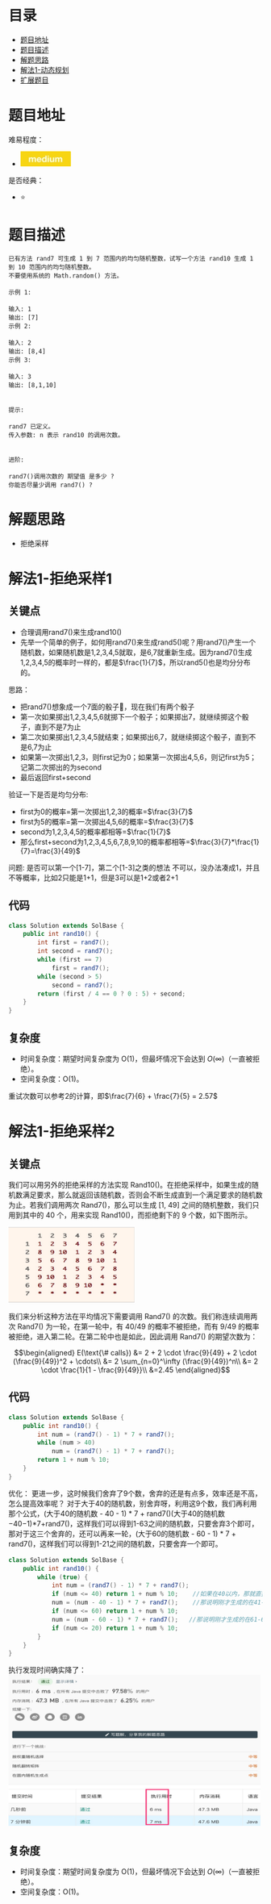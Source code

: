# 目录
* [题目地址](#题目地址)
* [题目描述](#题目描述)
* [解题思路](#解题思路)
* [解法1-动态规划](#解法1-动态规划)
* [扩展题目](#扩展题目)



# 题目地址
难易程度：
- ![medium.jpg](../../.images/medium.jpg)

是否经典：
- ⭐️



# 题目描述
```
已有方法 rand7 可生成 1 到 7 范围内的均匀随机整数，试写一个方法 rand10 生成 1 到 10 范围内的均匀随机整数。
不要使用系统的 Math.random() 方法。

示例 1:

输入: 1
输出: [7]
示例 2:

输入: 2
输出: [8,4]
示例 3:

输入: 3
输出: [8,1,10]
 

提示:

rand7 已定义。
传入参数: n 表示 rand10 的调用次数。
 

进阶:

rand7()调用次数的 期望值 是多少 ?
你能否尽量少调用 rand7() ?
```


# 解题思路
- 拒绝采样




# 解法1-拒绝采样1
## 关键点
- 合理调用rand7()来生成rand10()
- 先举一个简单的例子，如何用rand7()来生成rand5()呢？用rand7()产生一个随机数，如果随机数是1,2,3,4,5就取，是6,7就重新生成。因为rand7()生成1,2,3,4,5的概率时一样的，都是$\frac{1}{7}$，所以rand5()也是均分分布的。

思路：
- 把rand7()想象成一个7面的骰子🎲，现在我们有两个骰子
- 第一次如果掷出1,2,3,4,5,6就掷下一个骰子；如果掷出7，就继续掷这个骰子，直到不是7为止
- 第二次如果掷出1,2,3,4,5就结束；如果掷出6,7，就继续掷这个骰子，直到不是6,7为止
- 如果第一次掷出1,2,3，则first记为0；如果第一次掷出4,5,6，则记first为5；记第二次掷出的为second
- 最后返回first+second
  
  
验证一下是否是均匀分布:
- first为0的概率=第一次掷出1,2,3的概率=$\frac{3}{7}$
- first为5的概率=第一次掷出4,5,6的概率=$\frac{3}{7}$
- second为1,2,3,4,5的概率都相等=$\frac{1}{7}$
- 那么first+second为1,2,3,4,5,6,7,8,9,10的概率都相等=$\frac{3}{7}*\frac{1}{7}=\frac{3}{49}$

问题:
是否可以第一个[1-7]，第二个[1-3]之类的想法
不可以，没办法凑成1，并且不等概率，比如2只能是1+1，但是3可以是1+2或者2+1

## 代码
```Java
class Solution extends SolBase {
    public int rand10() {
        int first = rand7();
        int second = rand7();
        while (first == 7)
            first = rand7();
        while (second > 5)
            second = rand7();
        return (first / 4 == 0 ? 0 : 5) + second;
    }
}
```


## 复杂度
- 时间复杂度：期望时间复杂度为 O(1)，但最坏情况下会达到 $O(\infty)$（一直被拒绝）。
- 空间复杂度：O(1)。

重试次数可以参考2的计算，即$\frac{7}{6} + \frac{7}{5} = 2.57$


# 解法1-拒绝采样2
## 关键点
我们可以用另外的拒绝采样的方法实现 Rand10()。在拒绝采样中，如果生成的随机数满足要求，那么就返回该随机数，否则会不断生成直到一个满足要求的随机数为止。若我们调用两次 Rand7()，那么可以生成 [1, 49] 之间的随机整数，我们只用到其中的 40 个，用来实现 Rand10()，而拒绝剩下的 9 个数，如下图所示。

<img src="../../.images/2020/Jietu20200325-000903.jpg" width="250" height="150">

我们来分析这种方法在平均情况下需要调用 Rand7() 的次数。我们称连续调用两次 Rand7() 为一轮，在第一轮中，有 40/49 的概率不被拒绝，而有 9/49 的概率被拒绝，进入第二轮。在第二轮中也是如此，因此调用 Rand7() 的期望次数为：

$$\begin{aligned} E(\text{\# calls}) &= 2 + 2 \cdot \frac{9}{49} + 2 \cdot (\frac{9}{49})^2 + \cdots\\ &= 2 \sum_{n=0}^\infty (\frac{9}{49})^n\\ &= 2 \cdot \frac{1}{1 - \frac{9}{49}}\\ &=2.45 \end{aligned}$$

## 代码
```Java
class Solution extends SolBase {
    public int rand10() {
        int num = (rand7() - 1) * 7 + rand7();
        while (num > 40)
            num = (rand7() - 1) * 7 + rand7();
        return 1 + num % 10;
    }
}
```

优化：
更进一步，这时候我们舍弃了9个数，舍弃的还是有点多，效率还是不高，怎么提高效率呢？
对于大于40的随机数，别舍弃呀，利用这9个数，我们再利用那个公式，(大于40的随机数 - 40 - 1) * 7 + rand7()(大于40的随机数−40−1)*7+rand7()，这样我们可以得到1-63之间的随机数，只要舍弃3个即可，那对于这三个舍弃的，还可以再来一轮，(大于60的随机数 - 60 - 1) * 7 + rand7()，这样我们可以得到1-21之间的随机数，只要舍弃一个即可。
```Java
class Solution extends SolBase {
    public int rand10() {
        while (true) {
            int num = (rand7() - 1) * 7 + rand7();
            if (num <= 40) return 1 + num % 10;    //如果在40以内，那就直接返回
            num = (num - 40 - 1) * 7 + rand7();    //那说明刚才生成的在41-49之间，利用随机数再操作一遍
            if (num <= 60) return 1 + num % 10;
            num = (num - 60 - 1) * 7 + rand7();   //那说明刚才生成的在61-63之间，利用随机数再操作一遍
            if (num <= 20) return 1 + num % 10;
        }
    }
}
```

执行发现时间确实降了：
<img src="../../.images/2020/Jietu20200325-003818.jpg" width="500" height="300">


## 复杂度
- 时间复杂度：期望时间复杂度为 O(1)，但最坏情况下会达到 $O(\infty)$（一直被拒绝）。
- 空间复杂度：O(1)。


